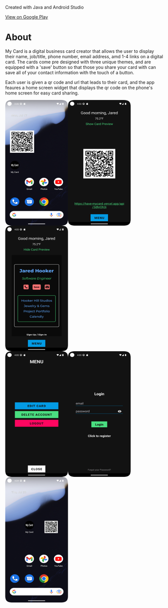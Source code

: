 <p>Created with Java and Android Studio</p>
<a href="https://play.google.com/store/apps/details?id=mycard.mycard">View on Google Play</a>
<h1>About</h1>
<p>
My Card is a digital business card creator that allows the user to display their name, job/title, phone number, email address,
amd 1-4 links on a digital card. The cards come pre designed with three unique themes, and are equipped with a 'save' button so that those you
share your card with can save all of your contact information with the touch of a button.
</p>
<p>
Each user is given a qr code and url that leads to their card, and the app feaures a home screen widget that displays the qr code 
on the phone's home screen for easy card sharing. 
</p>
<!-- Add the first row of images -->
<div style="display: flex; flex-direction: row; flex-wrap: wrap;">
  <img height="400px" width="200px" src="Screenshot_20230717_022650.png" />
  <img height="400px" width="200px" src="new1.png" />
  <img height="400px" width="200px" src="new2.png" />
</div>

<!-- Add the second row of images -->
<div style="display: flex; flex-direction: row; flex-wrap: wrap;">
  <img height="400px" width="200px" src="new3.png" />
  <img height="400px" width="200px" src="new4.png" />
  <img height="400px" width="200px" src="new5.png" />
</div>
